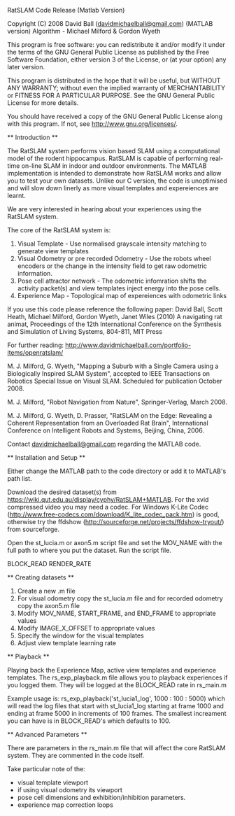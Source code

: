 RatSLAM Code Release (Matlab Version)

Copyright (C) 2008 David Ball (davidmichaelball@gmail.com) (MATLAB version)
Algorithm - Michael Milford & Gordon Wyeth
 
This program is free software: you can redistribute it and/or modify
it under the terms of the GNU General Public License as published by
the Free Software Foundation, either version 3 of the License, or
(at your option) any later version.

This program is distributed in the hope that it will be useful,
but WITHOUT ANY WARRANTY; without even the implied warranty of
MERCHANTABILITY or FITNESS FOR A PARTICULAR PURPOSE.  See the
GNU General Public License for more details.

You should have received a copy of the GNU General Public License
along with this program.  If not, see <http://www.gnu.org/licenses/>.


** Introduction **

The RatSLAM system performs vision based SLAM using a computational model of the rodent hippocampus. RatSLAM is capable of performing real-time on-line SLAM in indoor and outdoor environments. The MATLAB implementation is intended to demonstrate how RatSLAM works and allow you to test your own datasets. Unlike our C version, the code is unoptimised and will slow down linerly as more visual templates and expereiences are learnt.

We are very interested in hearing about your experiences using the RatSLAM system.

The core of the RatSLAM system is:
1. Visual Template - Use normalised grayscale intensity matching to generate view templates
2. Visual Odometry or pre recorded Odometry - Use the robots wheel encoders or the change in the intensity field to get raw odometric information.
3. Pose cell attractor network - The odometric infomration shifts the activity packet(s) and view templates inject energy into the pose cells.
4. Experience Map - Topological map of expereiences with odometric links

If you use this code please reference the following paper:
David Ball, Scott Heath, Michael Milford, Gordon Wyeth, Janet Wiles (2010) A navigating rat animat, Proceedings of the 12th International Conference on the Synthesis and Simulation of Living Systems, 804-811, MIT Press

For further reading:
http://www.davidmichaelball.com/portfolio-items/openratslam/

M. J. Milford, G. Wyeth, "Mapping a Suburb with a Single Camera using a Biologically Inspired SLAM System", accepted to IEEE Transactions on Robotics Special Issue on Visual SLAM. Scheduled for publication October 2008. 

M. J. Milford, "Robot Navigation from Nature", Springer-Verlag, March 2008.

M. J. Milford, G. Wyeth, D. Prasser, "RatSLAM on the Edge: Revealing a Coherent Representation from an Overloaded Rat Brain", International Conference on Intelligent Robots and Systems, Beijing, China, 2006.

Contact davidmichaelball@gmail.com regarding the MATLAB code.


** Installation and Setup **

Either change the MATLAB path to the code directory or add it to MATLAB's path list.

Download the desired dataset(s) from https://wiki.qut.edu.au/display/cyphy/RatSLAM+MATLAB. For the xvid compressed video you may need a codec. For Windows K-Lite Codec (http://www.free-codecs.com/download/K_lite_codec_pack.htm) is good, otherwise try the ffdshow (http://sourceforge.net/projects/ffdshow-tryout/) from sourceforge.

Open the st_lucia.m or axon5.m script file and set the MOV_NAME with the full path to where you put the dataset. Run the script file.

BLOCK_READ
RENDER_RATE

** Creating datasets **

1. Create a new .m file
2. For visual odometry copy the st_lucia.m file
 and for recorded odometry copy the axon5.m file
3. Modify MOV_NAME, START_FRAME, and END_FRAME to appropriate values
4. Modify IMAGE_X_OFFSET to appropriate values
5. Specify the window for the visual templates
7. Adjust view template learning rate


** Playback **

Playing back the Experience Map, active view templates and experience templates.
The rs_exp_playback.m file allows you to playback experiences if you logged them. They will be logged at the BLOCK_READ rate in rs_main.m

Example usage is:
rs_exp_playback('st_lucia1_log', 1000 : 100 : 5000)
which will read the log files that start with st_lucia1_log starting at frame 1000 and ending at frame 5000 in increments of 100 frames. The smallest increament you can have is in BLOCK_READ's which defaults to 100.


** Advanced Parameters **

There are parameters in the rs_main.m file that will affect the core RatSLAM system. They are commented in the code itself.

Take particular note of the:
* visual template viewport
* if using visual odometry its viewport
* pose cell dimensions and exhibition/inhibition parameters.
* experience map correction loops



